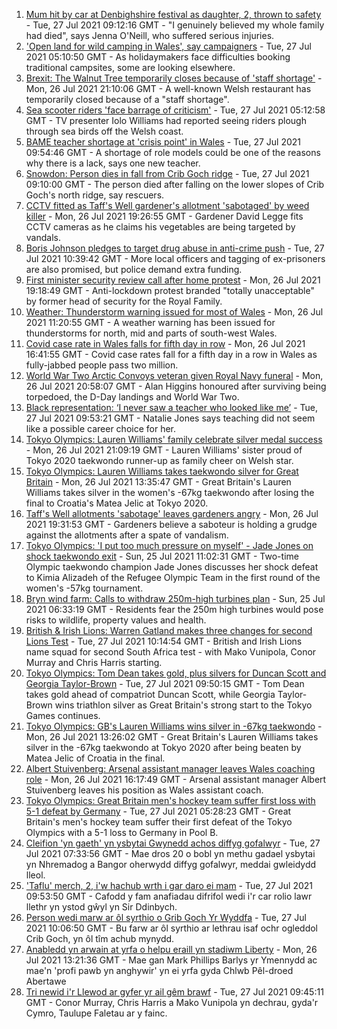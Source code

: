 1. [Mum hit by car at Denbighshire festival as daughter, 2, thrown to safety](https://www.bbc.co.uk/news/uk-wales-57979208) - Tue, 27 Jul 2021 09:12:16 GMT - "I genuinely believed my whole family had died", says Jenna O'Neill, who suffered serious injuries.
2. ['Open land for wild camping in Wales', say campaigners](https://www.bbc.co.uk/news/uk-wales-57440636) - Tue, 27 Jul 2021 05:10:50 GMT - As holidaymakers face difficulties booking traditional campsites, some are looking elsewhere.
3. [Brexit: The Walnut Tree temporarily closes because of 'staff shortage'](https://www.bbc.co.uk/news/uk-wales-57971770) - Mon, 26 Jul 2021 21:10:06 GMT - A well-known Welsh restaurant has temporarily closed because of a "staff shortage".
4. [Sea scooter riders 'face barrage of criticism'](https://www.bbc.co.uk/news/uk-wales-57973510) - Tue, 27 Jul 2021 05:12:58 GMT - TV presenter Iolo Williams had reported seeing riders plough through sea birds off the Welsh coast.
5. [BAME teacher shortage at 'crisis point' in Wales](https://www.bbc.co.uk/news/uk-wales-57978728) - Tue, 27 Jul 2021 09:54:46 GMT - A shortage of role models could be one of the reasons why there is a lack, says one new teacher.
6. [Snowdon: Person dies in fall from Crib Goch ridge](https://www.bbc.co.uk/news/uk-wales-57980961) - Tue, 27 Jul 2021 09:10:00 GMT - The person died after falling on the lower slopes of Crib Goch's north ridge, say rescuers.
7. [CCTV fitted as Taff's Well gardener's allotment 'sabotaged' by weed killer](https://www.bbc.co.uk/news/uk-wales-57968239) - Mon, 26 Jul 2021 19:26:55 GMT - Gardener David Legge fits CCTV cameras as he claims his vegetables are being targeted by vandals.
8. [Boris Johnson pledges to target drug abuse in anti-crime push](https://www.bbc.co.uk/news/uk-politics-57978618) - Tue, 27 Jul 2021 10:39:42 GMT - More local officers and tagging of ex-prisoners are also promised, but police demand extra funding.
9. [First minister security review call after home protest](https://www.bbc.co.uk/news/uk-wales-57960252) - Mon, 26 Jul 2021 19:18:49 GMT - Anti-lockdown protest branded "totally unacceptable" by former head of security for the Royal Family.
10. [Weather: Thunderstorm warning issued for most of Wales](https://www.bbc.co.uk/news/uk-wales-57971472) - Mon, 26 Jul 2021 11:20:55 GMT - A weather warning has been issued for thunderstorms for north, mid and parts of south-west Wales.
11. [Covid case rate in Wales falls for fifth day in row](https://www.bbc.co.uk/news/uk-wales-57969591) - Mon, 26 Jul 2021 16:41:55 GMT - Covid case rates fall for a fifth day in a row in Wales as fully-jabbed people pass two million.
12. [World War Two Arctic Convoys veteran given Royal Navy funeral](https://www.bbc.co.uk/news/uk-wales-57976879) - Mon, 26 Jul 2021 20:58:07 GMT - Alan Higgins honoured after surviving being torpedoed, the D-Day landings and World War Two.
13. [Black representation: ‘I never saw a teacher who looked like me’](https://www.bbc.co.uk/news/uk-wales-57983960) - Tue, 27 Jul 2021 09:53:21 GMT - Natalie Jones says teaching did not seem like a possible career choice for her.
14. [Tokyo Olympics: Lauren Williams' family celebrate silver medal success](https://www.bbc.co.uk/news/uk-wales-57978726) - Mon, 26 Jul 2021 21:09:19 GMT - Lauren Williams' sister proud of Tokyo 2020 taekwondo runner-up as family cheer on Welsh star.
15. [Tokyo Olympics: Lauren Williams takes taekwondo silver for Great Britain](https://www.bbc.co.uk/sport/av/olympics/57968953) - Mon, 26 Jul 2021 13:35:47 GMT - Great Britain's Lauren Williams takes silver in the women's -67kg taekwondo after losing the final to Croatia's Matea Jelic at Tokyo 2020.
16. [Taff's Well allotments 'sabotage' leaves gardeners angry](https://www.bbc.co.uk/news/uk-wales-57976880) - Mon, 26 Jul 2021 19:31:53 GMT - Gardeners believe a saboteur is holding a grudge against the allotments after a spate of vandalism.
17. [Tokyo Olympics: 'I put too much pressure on myself' - Jade Jones on shock taekwondo exit](https://www.bbc.co.uk/sport/av/olympics/57961788) - Sun, 25 Jul 2021 11:02:31 GMT - Two-time Olympic taekwondo champion Jade Jones discusses her shock defeat to Kimia Alizadeh of the Refugee Olympic Team in the first round of the women's -57kg tournament.
18. [Bryn wind farm: Calls to withdraw 250m-high turbines plan](https://www.bbc.co.uk/news/uk-wales-57944180) - Sun, 25 Jul 2021 06:33:19 GMT - Residents fear the 250m high turbines would pose risks to wildlife, property values and health.
19. [British & Irish Lions: Warren Gatland makes three changes for second Lions Test](https://www.bbc.co.uk/sport/rugby-union/57983305) - Tue, 27 Jul 2021 10:14:54 GMT - British and Irish Lions name squad for second South Africa test - with Mako Vunipola, Conor Murray and Chris Harris starting.
20. [Tokyo Olympics: Tom Dean takes gold, plus silvers for Duncan Scott and Georgia Taylor-Brown](https://www.bbc.co.uk/sport/olympics/57980135) - Tue, 27 Jul 2021 09:50:15 GMT - Tom Dean takes gold ahead of compatriot Duncan Scott, while Georgia Taylor-Brown wins triathlon silver as Great Britain's strong start to the Tokyo Games continues.
21. [Tokyo Olympics: GB's Lauren Williams wins silver in -67kg taekwondo](https://www.bbc.co.uk/sport/olympics/57968427) - Mon, 26 Jul 2021 13:26:02 GMT - Great Britain's Lauren Williams takes silver in the -67kg taekwondo at Tokyo 2020 after being beaten by Matea Jelic of Croatia in the final.
22. [Albert Stuivenberg: Arsenal assistant manager leaves Wales coaching role](https://www.bbc.co.uk/sport/football/57974739) - Mon, 26 Jul 2021 16:17:49 GMT - Arsenal assistant manager Albert Stuivenberg leaves his position as Wales assistant coach.
23. [Tokyo Olympics: Great Britain men's hockey team suffer first loss with 5-1 defeat by Germany](https://www.bbc.co.uk/sport/olympics/57979876) - Tue, 27 Jul 2021 05:28:23 GMT - Great Britain's men's hockey team suffer their first defeat of the Tokyo Olympics with a 5-1 loss to Germany in Pool B.
24. [Cleifion 'yn gaeth' yn ysbytai Gwynedd achos diffyg gofalwyr](https://www.bbc.co.uk/newyddion/57941170) - Tue, 27 Jul 2021 07:33:56 GMT - Mae dros 20 o bobl yn methu gadael ysbytai yn Nhremadog a Bangor oherwydd diffyg gofalwyr, meddai gwleidydd lleol.
25. ['Taflu' merch, 2, i'w hachub wrth i gar daro ei mam](https://www.bbc.co.uk/newyddion/57981322) - Tue, 27 Jul 2021 09:53:50 GMT - Cafodd y fam anafiadau difrifol wedi i'r car rolio lawr llethr yn ystod gŵyl yn Sir Ddinbych.
26. [Person wedi marw ar ôl syrthio o Grib Goch Yr Wyddfa](https://www.bbc.co.uk/newyddion/57982423) - Tue, 27 Jul 2021 10:06:50 GMT - Bu farw ar ôl syrthio ar lethrau isaf ochr ogleddol Crib Goch, yn ôl tîm achub mynydd.
27. [Anabledd yn arwain at yrfa o helpu eraill yn stadiwm Liberty](https://www.bbc.co.uk/newyddion/57916025) - Mon, 26 Jul 2021 13:21:36 GMT - Mae gan Mark Phillips Barlys yr Ymennydd ac mae'n 'profi pawb yn anghywir' yn ei yrfa gyda Chlwb Pêl-droed Abertawe
28. [Tri newid i'r Llewod ar gyfer yr ail gêm brawf](https://www.bbc.co.uk/newyddion/57983152) - Tue, 27 Jul 2021 09:45:11 GMT - Conor Murray, Chris Harris a Mako Vunipola yn dechrau, gyda'r Cymro, Taulupe Faletau ar y fainc.
